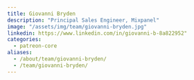 ```yaml
---
title: Giovanni Bryden
description: "Principal Sales Engineer, Mixpanel"
image: "/assets/img/team/giovanni-bryden.jpg"
linkedin: https://www.linkedin.com/in/giovanni-b-8a822952"
categories:
  - patreon-core
aliases:
  - /about/team/giovanni-bryden/
  - /team/giovanni-bryden/
---
```

